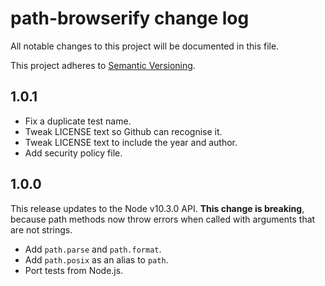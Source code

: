 # path-browserify change log

All notable changes to this project will be documented in this file.

This project adheres to [Semantic Versioning](http://semver.org/).

## 1.0.1
* Fix a duplicate test name.
* Tweak LICENSE text so Github can recognise it.
* Tweak LICENSE text to include the year and author.
* Add security policy file.

## 1.0.0
This release updates to the Node v10.3.0 API. **This change is breaking**,
because path methods now throw errors when called with arguments that are not
strings.

* Add `path.parse` and `path.format`.
* Add `path.posix` as an alias to `path`.
* Port tests from Node.js.
